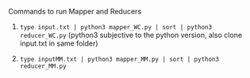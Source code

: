 
Commands to run Mapper and Reducers 

1) ```type input.txt | python3 mapper_WC.py | sort | python3 reducer_WC.py```
(python3 subjective to the python version, also clone input.txt in same folder)


2) ```type inputMM.txt | python3 mapper_MM.py | sort | python3 reducer_MM.py```
